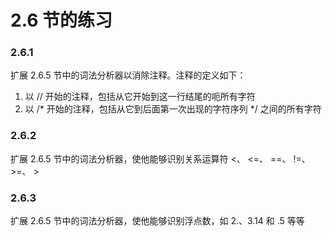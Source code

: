 # 2.6 节的练习

### 2.6.1

扩展 2.6.5 节中的词法分析器以消除注释。注释的定义如下：

1. 以 // 开始的注释，包括从它开始到这一行结尾的呃所有字符
2. 以 /* 开始的注释，包括从它到后面第一次出现的字符序列 */ 之间的所有字符

### 2.6.2

扩展 2.6.5 节中的词法分析器，使他能够识别关系运算符 <、 <=、 ==、 !=、 >=、 >

### 2.6.3

扩展 2.6.5 节中的词法分析器，使他能够识别浮点数，如 2.、3.14 和 .5 等等